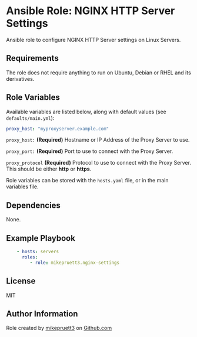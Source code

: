 Ansible Role: NGINX HTTP Server Settings
=========

Ansible role to configure NGINX HTTP Server settings on Linux Servers.

Requirements
------------

The role does not require anything to run on Ubuntu, Debian or RHEL and its derivatives.

Role Variables
--------------

Available variables are listed below, along with default values (see ```defaults/main.yml```):

``` yaml
proxy_host: "myproxyserver.example.com"
```

```proxy_host:``` **(Required)** Hostname or IP Address of the Proxy Server to use.

```proxy_port:``` **(Required)** Port to use to connect with the Proxy Server.

```proxy_protocol``` **(Required)** Protocol to use to connect with the Proxy Server. This should be either **http** or **https**.

Role variables can be stored with the ```hosts.yaml``` file, or in the main variables file.

Dependencies
------------

None.

Example Playbook
----------------

``` yaml
    - hosts: servers
      roles:
         - role: mikepruett3.nginx-settings
```

License
-------

MIT

Author Information
------------------

Role created by [mikepruett3](https://github.com/mikepruett3) on [Github.com](https://github.com/mikepruett3/ansible-role-nginx-settings)
